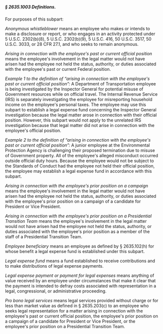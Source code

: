 ##### § 2635.1003 Definitions. #####

For purposes of this subpart:

*Anonymous whistleblower* means an employee who makes or intends to make a disclosure or report, or who engages in an activity protected under 5 U.S.C. 2302(b)(8), 5 U.S.C. 2302(b)(9), 5 U.S.C. 416, 50 U.S.C. 3517, 50 U.S.C. 3033, or 28 CFR 27.1, and who seeks to remain anonymous.

*Arising in connection with the employee's past or current official position* means the employee's involvement in the legal matter would not have arisen had the employee not held the status, authority, or duties associated with the employee's past or current Federal position.

*Example 1 to the definition of “arising in connection with the employee's past or current official position”:* A Department of Transportation employee is being investigated by the Inspector General for potential misuse of Government resources while on official travel. The Internal Revenue Service (IRS) is separately investigating the employee for misreporting household income on the employee's personal taxes. The employee may use this subpart to establish a legal expense fund concerning the Inspector General investigation because the legal matter arose in connection with their official position. However, this subpart would not apply to the unrelated IRS investigation because that legal matter did not arise in connection with the employee's official position.

*Example 2 to the definition of “arising in connection with the employee's past or current official position”:* A junior employee at the Environmental Protection Agency is challenging their proposed termination due to misuse of Government property. All of the employee's alleged misconduct occurred outside official duty hours. Because the employee would not be subject to the Standards of Conduct had the employee not held their official position, the employee may establish a legal expense fund in accordance with this subpart.

*Arising in connection with the employee's prior position on a campaign* means the employee's involvement in the legal matter would not have arisen had the employee not held the status, authority, or duties associated with the employee's prior position on a campaign of a candidate for President or Vice President.

*Arising in connection with the employee's prior position on a Presidential Transition Team* means the employee's involvement in the legal matter would not have arisen had the employee not held the status, authority, or duties associated with the employee's prior position as a member of the staff of a Presidential Transition Team.

*Employee beneficiary* means an employee as defined by § 2635.102(h) for whose benefit a legal expense fund is established under this subpart.

*Legal expense fund* means a fund established to receive contributions and to make distributions of legal expense payments.

*Legal expense payment or payment for legal expenses* means anything of value received by an employee under circumstances that make it clear that the payment is intended to defray costs associated with representation in a legal, congressional, or administrative proceeding.

*Pro bono legal services* means legal services provided without charge or for less than market value as defined in § 2635.203(c) to an employee who seeks legal representation for a matter arising in connection with the employee's past or current official position, the employee's prior position on a campaign of a candidate for President or Vice President, or the employee's prior position on a Presidential Transition Team.